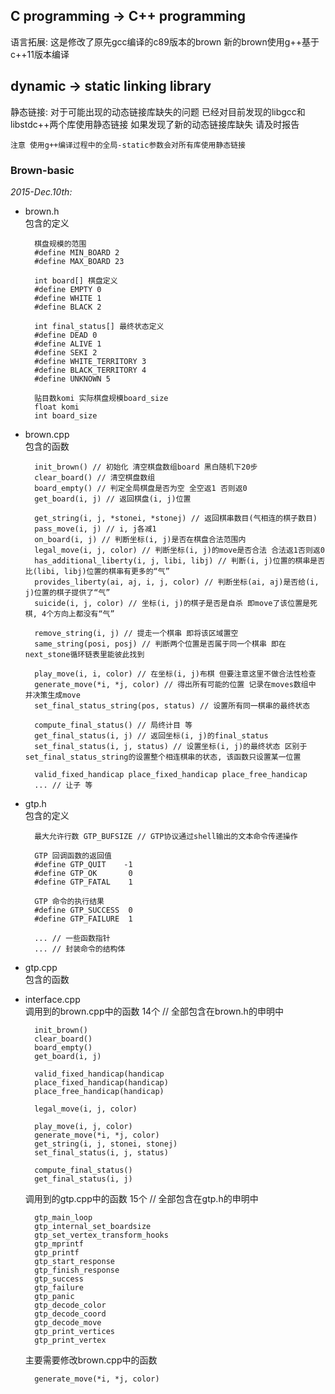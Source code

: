 ## C programming -> C++ programming
语言拓展:
	这是修改了原先gcc编译的c89版本的brown
	新的brown使用g++基于c++11版本编译

## dynamic -> static linking library
静态链接:
	对于可能出现的动态链接库缺失的问题 已经对目前发现的libgcc和libstdc++两个库使用静态链接
	如果发现了新的动态链接库缺失 请及时报告
	
	注意 使用g++编译过程中的全局-static参数会对所有库使用静态链接


### Brown-basic
*2015-Dec.10th:*  

+ brown.h  
	包含的定义  

		棋盘规模的范围  
		#define MIN_BOARD 2  
		#define MAX_BOARD 23  

		int board[] 棋盘定义  
		#define EMPTY 0  
		#define WHITE 1  
		#define BLACK 2  

		int final_status[] 最终状态定义  
		#define DEAD 0  
		#define ALIVE 1  
		#define SEKI 2  
		#define WHITE_TERRITORY 3  
		#define BLACK_TERRITORY 4  
		#define UNKNOWN 5  

		贴目数komi 实际棋盘规模board_size  
		float komi  
		int board_size  

+ brown.cpp  
	包含的函数  

		init_brown() // 初始化 清空棋盘数组board 黑白随机下20步  
		clear_board() // 清空棋盘数组  
		board_empty() // 判定全局棋盘是否为空 全空返1 否则返0  
		get_board(i, j) // 返回棋盘(i, j)位置  

		get_string(i, j, *stonei, *stonej) // 返回棋串数目(气相连的棋子数目)  
		pass_move(i, j) // i, j各减1  
		on_board(i, j) // 判断坐标(i, j)是否在棋盘合法范围内  
		legal_move(i, j, color) // 判断坐标(i, j)的move是否合法 合法返1否则返0  
		has_additional_liberty(i, j, libi, libj) // 判断(i, j)位置的棋串是否比(libi, libj)位置的棋串有更多的“气”  
		provides_liberty(ai, aj, i, j, color) // 判断坐标(ai, aj)是否给(i, j)位置的棋子提供了“气”  
		suicide(i, j, color) // 坐标(i, j)的棋子是否是自杀 即move了该位置是死棋, 4个方向上都没有“气”  

		remove_string(i, j) // 提走一个棋串 即将该区域置空  
		same_string(posi, posj) // 判断两个位置是否属于同一个棋串 即在next_stone循环链表里能彼此找到  
  
		play_move(i, i, color) // 在坐标(i, j)布棋 但要注意这里不做合法性检查  
		generate_move(*i, *j, color) // 得出所有可能的位置 记录在moves数组中 并决策生成move  
		set_final_status_string(pos, status) // 设置所有同一棋串的最终状态  

		compute_final_status() // 局终计目 等
		get_final_status(i, j) // 返回坐标(i, j)的final_status  
		set_final_status(i, j, status) // 设置坐标(i, j)的最终状态 区别于set_final_status_string的设置整个相连棋串的状态, 该函数只设置某一位置  
		
		valid_fixed_handicap place_fixed_handicap place_free_handicap  
		... // 让子 等  

+ gtp.h  
	包含的定义  

		最大允许行数 GTP_BUFSIZE // GTP协议通过shell输出的文本命令传递操作  

		GTP 回调函数的返回值  
		#define GTP_QUIT    -1  
		#define GTP_OK       0  
		#define GTP_FATAL    1  

		GTP 命令的执行结果  
		#define GTP_SUCCESS  0  
		#define GTP_FAILURE  1  

		... // 一些函数指针
		... // 封装命令的结构体

+ gtp.cpp  
	包含的函数  


+ interface.cpp  
	调用到的brown.cpp中的函数 14个 // 全部包含在brown.h的申明中  

		init_brown()  
		clear_board()  
		board_empty()  
		get_board(i, j)  

		valid_fixed_handicap(handicap  
		place_fixed_handicap(handicap)  
		place_free_handicap(handicap)  

		legal_move(i, j, color)  

		play_move(i, j, color)  
		generate_move(*i, *j, color)  
		get_string(i, j, stonei, stonej)  
		set_final_status(i, j, status)  

		compute_final_status()  
		get_final_status(i, j)  

	调用到的gtp.cpp中的函数 15个 // 全部包含在gtp.h的申明中  

		gtp_main_loop  
		gtp_internal_set_boardsize  
		gtp_set_vertex_transform_hooks  
		gtp_mprintf  
		gtp_printf  
		gtp_start_response  
		gtp_finish_response  
		gtp_success  
		gtp_failure  
		gtp_panic  
		gtp_decode_color  
		gtp_decode_coord  
		gtp_decode_move  
		gtp_print_vertices  
		gtp_print_vertex  

	主要需要修改brown.cpp中的函数  

		generate_move(*i, *j, color)  
